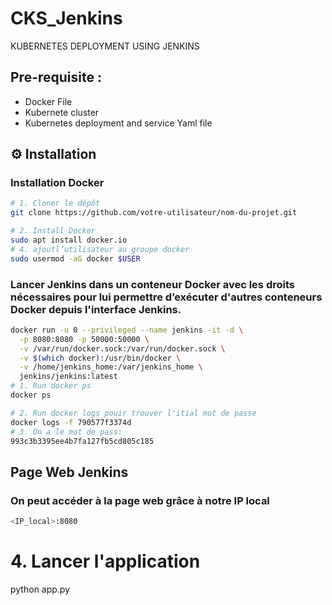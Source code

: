 # CKS_Jenkins
KUBERNETES DEPLOYMENT USING JENKINS

## Pre-requisite :

- Docker File
- Kubernete cluster
- Kubernetes deployment and service Yaml file

## ⚙️ Installation
### Installation Docker

```bash
# 1. Cloner le dépôt
git clone https://github.com/votre-utilisateur/nom-du-projet.git

# 2. Install Docker 
sudo apt install docker.io
# 4. ajoutl’utilisateur au groupe docker
sudo usermod -aG docker $USER
```

### Lancer Jenkins dans un conteneur Docker avec les droits nécessaires pour lui permettre d’exécuter d'autres conteneurs Docker depuis l'interface Jenkins.
```bash
docker run -u 0 --privileged --name jenkins -it -d \
  -p 8080:8080 -p 50000:50000 \
  -v /var/run/docker.sock:/var/run/docker.sock \
  -v $(which docker):/usr/bin/docker \
  -v /home/jenkins_home:/var/jenkins_home \
  jenkins/jenkins:latest
# 1. Run docker ps
docker ps

# 2. Run docker logs pouir trouver l'itial mot de passe
docker logs -f 790577f3374d
# 3. On a le mot de pass:
993c3b3395ee4b7fa127fb5cd805c185
```
## Page Web Jenkins
### On peut accéder à la page web grâce à notre IP local
```bash
<IP_local>:8080
```



# 4. Lancer l'application
python app.py
